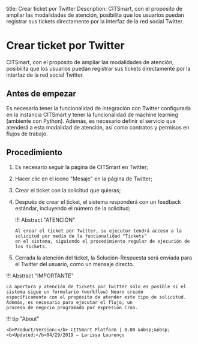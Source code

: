 title: Crear ticket por Twitter
Description: CITSmart, con el propósito de ampliar las modalidades de atención, posibilita que los usuarios puedan registrar sus tickets directamente por la interfaz de la red social Twitter.

# Crear ticket por Twitter
CITSmart, con el propósito de ampliar las modalidades de atención, posibilita que los usuarios puedan registrar sus tickets directamente por la interfaz de la red social Twitter.

Antes de empezar
----------------

Es necesario tener la funcionalidad de integración con Twitter configurada en la instancia CITSmart y tener la funcionalidad de machine learning (ambiente con Python). Además, es necesario definir el servicio que atenderá a esta modalidad de atención, así como contratos y permisos en flujos de trabajo. 

Procedimiento 
-------------

1.  Es necesario seguir la página de CITSmart en Twitter;

2.  Hacer clic en el icono "Mesaje" en la página de Twitter;

3.  Crear el ticket con la solicitud que quieras;

4.  Después de crear el ticket, el sistema responderá con un feedback estándar, incluyendo el número de la solicitud;

    !!! Abstract "ATENCIÓN"
        
        Al crear el ticket por Twitter, su ejecutor tendrá acceso a la solicitud por medio de la funcionalidad "Tickets" 
        en el sistema, siguiendo el procedimiento regular de ejecución de los tickets.
        
5.  Cerrada la atención del ticket, la Solución-Respuesta será enviada para el Twitter del usuario, como un mensaje directo.

!!! Abstract "IMPORTANTE"

    La apertura y atención de tickets por Twitter sólo es posible si el sistema sigue un formulario (workflow) Neuro creado
    específicamente con el propósito de atender este tipo de solicitud. Además, es necesario para ejecutar el flujo, un 
    proceso de negocio programado por expresión Cron.  

!!! tip "About"

    <b>Product/Version:</b> CITSmart Platform | 8.00 &nbsp;&nbsp;
    <b>Updated:</b>04/29/2019 – Larissa Lourenço

